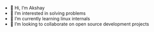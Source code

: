 - 👋 Hi, I’m Akshay
- 👀 I’m interested in solving problems
- 🌱 I’m currently learning linux internals
- 💞️ I’m looking to collaborate on open source development projects

<!---
ahendre2010/ahendre2010 is a ✨ special ✨ repository because its `README.md` (this file) appears on your GitHub profile.
You can click the Preview link to take a look at your changes.
--->
